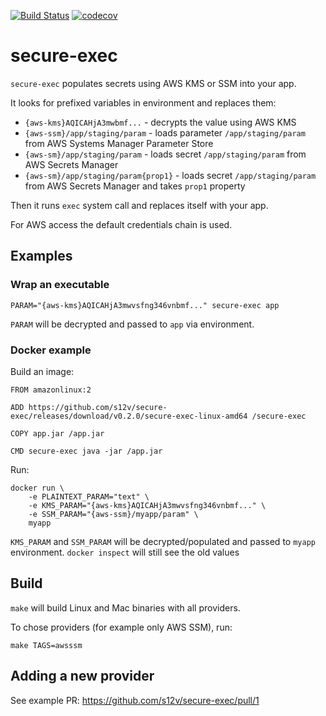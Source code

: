 [![Build Status](https://travis-ci.com/s12v/secure-exec.svg?branch=master)](https://travis-ci.com/s12v/secure-exec)
[![codecov](https://codecov.io/gh/s12v/secure-exec/branch/master/graph/badge.svg)](https://codecov.io/gh/s12v/secure-exec)

# secure-exec

`secure-exec` populates secrets using AWS KMS or SSM into your app.

It looks for prefixed variables in environment and replaces them:
 - `{aws-kms}AQICAHjA3mwbmf...` - decrypts the value using AWS KMS
 - `{aws-ssm}/app/staging/param` - loads parameter `/app/staging/param` from AWS Systems Manager Parameter Store
 - `{aws-sm}/app/staging/param` - loads secret `/app/staging/param` from AWS Secrets Manager
 - `{aws-sm}/app/staging/param{prop1}` - loads secret `/app/staging/param` from AWS Secrets Manager and takes `prop1` property
 
Then it runs `exec` system call and replaces itself with your app.
 
For AWS access the default credentials chain is used. 

## Examples

### Wrap an executable

```
PARAM="{aws-kms}AQICAHjA3mwvsfng346vnbmf..." secure-exec app
```

`PARAM` will be decrypted and passed to `app` via environment.

### Docker example

Build an image:

```
FROM amazonlinux:2

ADD https://github.com/s12v/secure-exec/releases/download/v0.2.0/secure-exec-linux-amd64 /secure-exec

COPY app.jar /app.jar

CMD secure-exec java -jar /app.jar
```

Run:
```
docker run \
    -e PLAINTEXT_PARAM="text" \
    -e KMS_PARAM="{aws-kms}AQICAHjA3mwvsfng346vnbmf..." \
    -e SSM_PARAM="{aws-ssm}/myapp/param" \
    myapp 
```

`KMS_PARAM` and `SSM_PARAM` will be decrypted/populated and passed to `myapp` environment.
`docker inspect` will still see the old values

## Build

`make` will build Linux and Mac binaries with all providers.

To chose providers (for example only AWS SSM), run:
```
make TAGS=awsssm
```

## Adding a new provider

See example PR: https://github.com/s12v/secure-exec/pull/1
